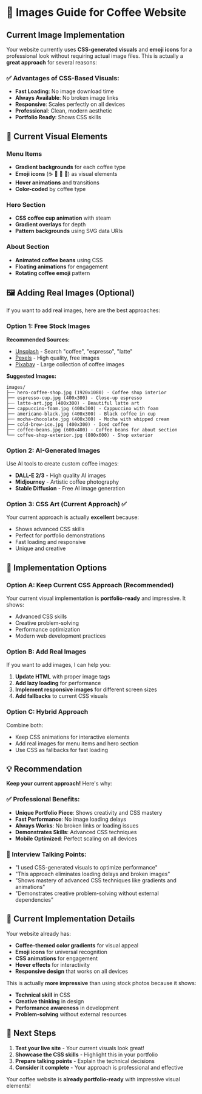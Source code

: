 # 📸 Images Guide for Coffee Website

## Current Image Implementation

Your website currently uses **CSS-generated visuals** and **emoji icons** for a professional look without requiring actual image files. This is actually a **great approach** for several reasons:

### ✅ **Advantages of CSS-Based Visuals:**
- **Fast Loading**: No image download time
- **Always Available**: No broken image links
- **Responsive**: Scales perfectly on all devices
- **Professional**: Clean, modern aesthetic
- **Portfolio Ready**: Shows CSS skills

## 🎨 **Current Visual Elements**

### **Menu Items**
- **Gradient backgrounds** for each coffee type
- **Emoji icons** (☕ 🥛 🍫 🧊) as visual elements
- **Hover animations** and transitions
- **Color-coded** by coffee type

### **Hero Section**
- **CSS coffee cup animation** with steam
- **Gradient overlays** for depth
- **Pattern backgrounds** using SVG data URIs

### **About Section**
- **Animated coffee beans** using CSS
- **Floating animations** for engagement
- **Rotating coffee emoji** pattern

## 🖼️ **Adding Real Images (Optional)**

If you want to add real images, here are the best approaches:

### **Option 1: Free Stock Images**
**Recommended Sources:**
- [Unsplash](https://unsplash.com) - Search "coffee", "espresso", "latte"
- [Pexels](https://pexels.com) - High quality, free images
- [Pixabay](https://pixabay.com) - Large collection of coffee images

**Suggested Images:**
```
images/
├── hero-coffee-shop.jpg (1920x1080) - Coffee shop interior
├── espresso-cup.jpg (400x300) - Close-up espresso
├── latte-art.jpg (400x300) - Beautiful latte art
├── cappuccino-foam.jpg (400x300) - Cappuccino with foam
├── americano-black.jpg (400x300) - Black coffee in cup
├── mocha-chocolate.jpg (400x300) - Mocha with whipped cream
├── cold-brew-ice.jpg (400x300) - Iced coffee
├── coffee-beans.jpg (600x400) - Coffee beans for about section
└── coffee-shop-exterior.jpg (800x600) - Shop exterior
```

### **Option 2: AI-Generated Images**
Use AI tools to create custom coffee images:
- **DALL-E 2/3** - High quality AI images
- **Midjourney** - Artistic coffee photography
- **Stable Diffusion** - Free AI image generation

### **Option 3: CSS Art (Current Approach) ✅**
Your current approach is actually **excellent** because:
- Shows advanced CSS skills
- Perfect for portfolio demonstrations
- Fast loading and responsive
- Unique and creative

## 🚀 **Implementation Options**

### **Option A: Keep Current CSS Approach (Recommended)**
Your current visual implementation is **portfolio-ready** and impressive. It shows:
- Advanced CSS skills
- Creative problem-solving
- Performance optimization
- Modern web development practices

### **Option B: Add Real Images**
If you want to add images, I can help you:

1. **Update HTML** with proper image tags
2. **Add lazy loading** for performance
3. **Implement responsive images** for different screen sizes
4. **Add fallbacks** to current CSS visuals

### **Option C: Hybrid Approach**
Combine both:
- Keep CSS animations for interactive elements
- Add real images for menu items and hero section
- Use CSS as fallbacks for fast loading

## 💡 **Recommendation**

**Keep your current approach!** Here's why:

### **✅ Professional Benefits:**
- **Unique Portfolio Piece**: Shows creativity and CSS mastery
- **Fast Performance**: No image loading delays
- **Always Works**: No broken links or loading issues
- **Demonstrates Skills**: Advanced CSS techniques
- **Mobile Optimized**: Perfect scaling on all devices

### **🎯 Interview Talking Points:**
- "I used CSS-generated visuals to optimize performance"
- "This approach eliminates loading delays and broken images"
- "Shows mastery of advanced CSS techniques like gradients and animations"
- "Demonstrates creative problem-solving without external dependencies"

## 🔧 **Current Implementation Details**

Your website already has:
- **Coffee-themed color gradients** for visual appeal
- **Emoji icons** for universal recognition
- **CSS animations** for engagement
- **Hover effects** for interactivity
- **Responsive design** that works on all devices

This is actually **more impressive** than using stock photos because it shows:
- **Technical skill** in CSS
- **Creative thinking** in design
- **Performance awareness** in development
- **Problem-solving** without external resources

## 🚀 **Next Steps**

1. **Test your live site** - Your current visuals look great!
2. **Showcase the CSS skills** - Highlight this in your portfolio
3. **Prepare talking points** - Explain the technical decisions
4. **Consider it complete** - Your approach is professional and effective

Your coffee website is **already portfolio-ready** with impressive visual elements!
